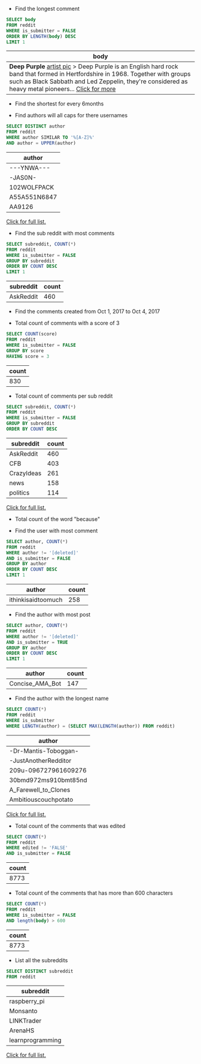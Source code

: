 - Find the longest comment
``` SQL
SELECT body
FROM reddit
WHERE is_submitter = FALSE
ORDER BY LENGTH(body) DESC
LIMIT 1
```
| body                   |
|------------------------|
|**Deep Purple**    [artist pic](https://lastfm-img2.akamaized.net/i/u/252/a0dc0410107a4df586c34d34191fabdb.png)    &gt; Deep Purple is an English hard rock band that formed in Hertfordshire in 1968. Together with groups such as  Black Sabbath and Led Zeppelin, they're considered as heavy metal pioneers... [Click for more](https://github.com/raraei/general/blob/master/onerent/longest_comment.md)|

- Find the shortest for every 6months

- Find authors will all caps for there usernames
``` SQL
SELECT DISTINCT author
FROM reddit
WHERE author SIMILAR TO '%[A-Z]%'
AND author = UPPER(author) 
```
| author               |
|----------------------|
| ---YNWA---           |
| -JAS0N-              |
| 102WOLFPACK          |
| A55A551N6847         |
| AA9126               |
[Click for full list.](https://github.com/raraei/general/blob/master/onerent/allcaps.csv)

- Find the sub reddit with most comments
``` SQL
SELECT subreddit, COUNT(*)
FROM reddit
WHERE is_submitter = FALSE
GROUP BY subreddit
ORDER BY COUNT DESC
LIMIT 1
```
| subreddit | count |
|-----------|-------|
| AskReddit | 460   |

- Find the comments created from Oct 1, 2017 to Oct 4, 2017

- Total count of comments with a score of 3
``` SQL
SELECT COUNT(score)
FROM reddit
WHERE is_submitter = FALSE
GROUP BY score
HAVING score = 3
```
|  count  |
|---------|
| 830     |

- Total count of comments per sub reddit
``` SQL
SELECT subreddit, COUNT(*)
FROM reddit
WHERE is_submitter = FALSE
GROUP BY subreddit
ORDER BY COUNT DESC
```
| subreddit             | count |
|-----------------------|-------|
| AskReddit             | 460   |
| CFB                   | 403   |
| CrazyIdeas            | 261   |
| news                  | 158   |
| politics              | 114   |
[Click for full list.](https://github.com/raraei/general/blob/master/onerent/subreddit_comments.csv)

- Total count of the word "because"

- Find the user with most comment
``` SQL
SELECT author, COUNT(*)
FROM reddit
WHERE author != '[deleted]'
AND is_submitter = FALSE
GROUP BY author
ORDER BY COUNT DESC
LIMIT 1
```
| author             | count  |
|--------------------|--------|
| ithinkisaidtoomuch | 	258   |

- Find the author with most post
``` SQL
SELECT author, COUNT(*)
FROM reddit
WHERE author != '[deleted]'
AND is_submitter = TRUE
GROUP BY author
ORDER BY COUNT DESC
LIMIT 1
```
| author            | count   |
|-------------------|---------|
| Concise_AMA_Bot   | 	147   |

- Find the author with the longest name
``` SQL
SELECT COUNT(*)
FROM reddit
WHERE is_submitter
WHERE LENGTH(author) = (SELECT MAX(LENGTH(author)) FROM reddit)
```
| author               |
|----------------------|
| -Dr-Mantis-Toboggan- |
| -JustAnotherRedditor |
| 209u-096727961609276 |
| 30bmd972ms910bmt85nd |
| A_Farewell_to_Clones |
| Ambitiouscouchpotato |
[Click for full list.](https://github.com/raraei/general/blob/master/onerent/longest_names.csv)


- Total count of the comments that was edited
``` SQL
SELECT COUNT(*)
FROM reddit
WHERE edited != 'FALSE'
AND is_submitter = FALSE
```
| count   |
|---------|
| 8773    |
- Total count of the comments that has more than 600 characters
``` SQL
SELECT COUNT(*)
FROM reddit
WHERE is_submitter = FALSE
AND length(body) > 600
```
| count   |
|---------|
| 8773    |
- List all the subreddits
``` SQL
SELECT DISTINCT subreddit
FROM reddit
```
| subreddit             |
|-----------------------|
| raspberry_pi          |
| Monsanto              |
| LINKTrader            |
| ArenaHS               |
| learnprogramming      |
[Click for full list.](https://github.com/raraei/general/blob/master/onerent/subreddit_list.csv)

